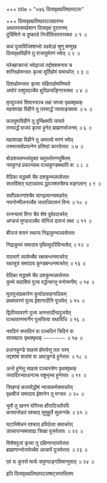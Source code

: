 +++
title = "०७६ दिव्यवृक्षप्रतिष्ठापटलः"

+++
दिव्यवृक्षप्रतिष्ठापटलप्रारम्भः    
अथातस्समहेशान दिव्यवृक्षं पुरातनम्  
दुर्न्निमित्ते च दुष्काले निर्जीविततरुस्तथा ॥ १ ॥


कथं पूजाविधिश्शम्भोः वक्ष्येऽहं श्रुणु षण्मुख  
दिव्यवृक्षविहीने तु राजादुर्मरणं भवेत् ॥ २ ॥


म्लेच्छाक्रान्तं भवेद्राज्यं तद्दोषशमनाय च  
शान्तिहोमन्ततः कृत्वा मूर्तिहोमं समाचरेत् ॥ ३ ॥


दिशाहोमन्ततः कृत्वा संहिताहोममिष्यते  
अघोरं पाशुपदञ्चैव क्षुरिप्रत्यङ्गिरस्तथा ॥ ४ ॥


मृत्युञ्जयं शिवास्त्रञ्च लक्षं जप्त्वा पृथक्पृथक्  
महाशाखा विहीने तु तस्यार्द्धं जपसङ्ख्यया ॥ ५ ॥


फलपुष्पविहीने तु दुर्भिक्षमपि जायते  
तस्यार्द्धं वाजपं कृत्वा हुनेत् ब्राह्मणभोजनम् ॥ ६ ॥


महाशाखा विहीने तु अमात्यो मरणं भवेत्  
तस्मात्सर्वप्रयत्नेन प्रतिष्ठां कारयेत्ततः ॥ ७ ॥


षोडशस्तम्भसंयुक्तं चतुस्तोरणभूषितम्  
नवकुण्डं प्रकल्प्याथ पञ्चकुण्डमथापि वा ॥ ८ ॥


वेदिका मद्ध्यमे चैव दशकुम्भन्न्यसेत्ततः  
सप्तविंशत् घटान्न्यस्य द्ध्वजशस्त्रैश्च मङ्गलान् ॥ ९ ॥


सर्वोपकरणांश्चैव यागद्रव्यान्समाहरेत्  
नयनोन्मीलनञ्चैव जलाधिवासनं विना ॥ १० ॥


रत्नन्यासं विना चैव शेषं पूर्ववदाचरेत्  
अण्डजं मुण्डजञ्चैव योनिजं दारुजं तथा ॥ ११ ॥


बीजजं शयनं स्थाप्य निद्राकुम्भान्न्यसेत्ततः  

निद्राकुम्भं समादाय पृथिव्युपरिविन्यसेत् ॥ १२ ॥


पादभागे न्न्यसेच्चैव रक्षाबन्धनमाचरेत्  
रक्षासूत्रं समादाय कुण्डबन्धनमाचरेत् ॥ १३ ॥


वेदिका मद्ध्यमे चैव दशकुम्भन्न्यसेत्ततः  
कुम्भे सदाशिवं पूज्य वर्द्धन्यान्तु मनोन्मनीम् ॥ १४ ॥


मूलपूजाप्रकारेण कुर्यादावाहनादिकम्  
प्रथमावरणं पूज्य ईशानादीनि पूजयेत् ॥ १५ ॥


द्वितीय्यावरणे पूज्य अनन्तादीन्प्रपूजयेत्  
पञ्चावरणमार्गेण पूजयित्वा यथाविधि ॥ १६ ॥


नवदिनं सप्तदिनं वा पञ्चदिनं त्रिदिनं वा  
सायम्प्रातः पृथक्पृथक् --------- ॥ १७ ॥


प्रधानकुण्डे साहस्रं होमयेत्तु ततः परम्  
तद्दशांशं शतांशं वा अष्टकुण्डे हुनेत्ततः ॥ १८ ॥


अन्ते हुनेत्तु साहस्रं पञ्चास्त्रेण पृथक्पृथक्  
जयादिरभ्याधानञ्च राष्ट्रभृच्च हुनेत्ततः ॥ १९ ॥


त्रिखण्डं कल्पयेद्धोमं न्यासकर्मसमाचरेत्  
वृक्षबीजं समादाय ईशानेन तु मन्त्रतः ॥ २० ॥


भूमौ तु खननं घोरैस्स क्षीरादिजलैरपि  
करमानोन्नतं पश्चात् सुमुहूर्ते सुलग्नके ॥ २१ ॥


घटाभिषेचनं पश्चात् हविर्दत्वा समाचरेत्  
उपचारान्समावाह्य त्रिपक्षं पूजयेत्ततः ॥ २२ ॥


विशेषपूजां कृत्वा तु दक्षिणान्दापयेत्ततः  
ब्राह्मणान्भोजयेच्चैव आचार्यं पूजयेत्ततः ॥ २३ ॥


एवं यः कुरुते मर्त्यः सपुण्याङ्गतिमाप्नुयात् ॥ २४ ॥


इति दिव्यवृक्षप्रतिष्ठापटलष्षट्सप्ततितमः  
